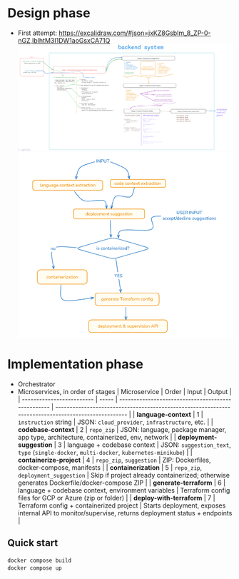 # Design phase

- First attempt: https://excalidraw.com/#json=jxKZ8GsbIm_8_ZP-0-nGZ,IblhtM3I1DW1aoGsxCA71Q
  ![System design stages](docs/SystemDesign1.png)
  ![Microservices Architecture](docs/Architecture1.png)

# Implementation phase

- Orchestrator
- Microservices, in order of stages
  | Microservice | Order | Input | Output |
  | ------------------------- | ----- | -------------------------------------------------- | --------------------------------------------------------------------------------------------------- |
  | **language-context** | 1 | `instruction` string | JSON: `cloud_provider`, `infrastructure`, etc. |
  | **codebase-context** | 2 | `repo_zip` | JSON: language, package manager, app type, architecture, containerized, env, network |
  | **deployment-suggestion** | 3 | language + codebase context | JSON: `suggestion_text`, `type` (`single-docker`, `multi-docker`, `kubernetes-minikube`) |
  | **containerize-project** | 4 | `repo_zip`, `suggestion` | ZIP: Dockerfiles, docker-compose, manifests |
  | **containerization** | 5 | `repo_zip`, `deployment_suggestion` | Skip if project already containerized; otherwise generates Dockerfile/docker-compose ZIP |
  | **generate-terraform** | 6 | language + codebase context, environment variables | Terraform config files for GCP or Azure (zip or folder) |
  | **deploy-with-terraform** | 7 | Terraform config + containerized project | Starts deployment, exposes internal API to monitor/supervise, returns deployment status + endpoints |

## Quick start

```bash
docker compose build
docker compose up
```
